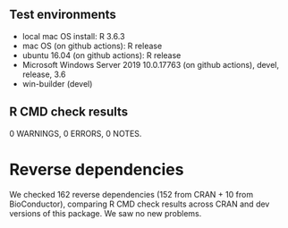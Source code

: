 ## Test environments

- local mac OS  install: R 3.6.3
- mac OS (on github actions): R release
- ubuntu 16.04 (on github actions): R release
- Microsoft Windows Server 2019 10.0.17763 (on github actions), devel, release, 3.6
- win-builder (devel)

## R CMD check results

0 WARNINGS, 0 ERRORS, 0 NOTES.

# Reverse dependencies

We checked 162 reverse dependencies (152 from CRAN + 10 from BioConductor), 
comparing R CMD check results across CRAN and dev versions of this package.
We saw no new problems.
